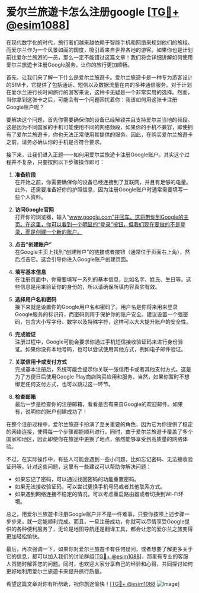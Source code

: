 # 爱尔兰旅遊卡怎么注册google [[TG💪+ @esim1088](https://t.me/s/esim1088)]

在现代数字化的时代，旅行者们越来越依赖于智能手机和网络来规划他们的旅程。而爱尔兰作为一个风景如画的国度，吸引着来自世界各地的游客。如果你也是计划前往爱尔兰旅游的一员，那么一定不能错过这篇文章！我们将会详细讲解如何使用爱尔兰旅遊卡注册Google服务，让你的旅行更加顺畅。

首先，让我们来了解一下什么是爱尔兰旅遊卡。爱尔兰旅遊卡是一种专为游客设计的SIM卡，它提供了包括通话、短信以及数据流量在内的多种通信服务。对于计划在爱尔兰进行长时间旅行的游客来说，这种卡无疑是一个非常实用的选择。然而，当你拿到这张卡之后，可能会有一个问题困扰着你：我该如何用这张卡注册Google账户呢？

要解决这个问题，首先你需要确保你的设备已经解锁并且支持爱尔兰当地的频段。这是因为不同国家的手机可能使用不同的网络频段，如果你的手机不兼容，即使拥有了爱尔兰旅遊卡，你也无法正常使用其提供的服务。因此，在购买爱尔兰旅遊卡之前，请务必确认你的手机是否符合要求。

接下来，让我们进入正题——如何用爱尔兰旅遊卡注册Google账户。其实这个过程并不复杂，只要按照以下步骤操作即可：

1. **准备阶段**  
   在开始之前，你需要确保你的设备已经连接到了互联网，并且有足够的电量。此外，还需要准备好你的护照信息，因为注册Google账户时通常需要填写一些个人资料。

2. **访问Google官网**  
   打开你的浏览器，输入“www.google.com”并回车。这将带你到Google的主页。在这里，你可以看到一个明显的“登录”按钮，但我们现在要做的不是登录，而是创建一个新的账户。

3. **点击“创建账户”**  
   在Google主页上找到“创建账户”的链接或者按钮（通常位于页面右上角），然后点击它。这会引导你进入Google账户创建页面。

4. **填写基本信息**  
   在注册页面中，你需要填写一系列的基本信息，比如名字、姓氏、生日等。这些信息是用来验证你的身份的，所以请确保所填内容真实有效。

5. **选择用户名和密码**  
   接下来就是设置你的Google用户名和密码了。用户名是你将来用来登录Google服务的标识符，而密码则用于保护你的账户安全。建议设置一个强密码，包含大小写字母、数字以及特殊字符，这样可以大大提升账户的安全性。

6. **完成验证**  
   注册过程中，Google可能会要求你通过手机短信接收验证码来进行身份验证。如果你没有本地号码，也可以尝试使用其他方式，例如电子邮件验证。

7. **关联信用卡或支付方式**  
   完成基本注册后，系统可能会提示你关联一张信用卡或者其他支付方式。这是为了方便日后使用Google Play商店购买应用和服务。当然，如果你暂时不想绑定任何支付方式，也可以跳过这一环节。

8. **检查邮箱**  
   最后一步是检查你的注册邮箱，看看是否有来自Google的欢迎邮件。如果有，说明你的账户创建成功了！

在整个注册过程中，爱尔兰旅遊卡扮演了至关重要的角色，因为它为你提供了稳定的网络连接，使得每一个步骤都能顺利进行。同时，由于爱尔兰旅遊卡覆盖了多个国家和地区，因此即使你在旅途中更换了地点，依然能够享受到高质量的网络体验。

不过，在实际操作中，有些人可能会遇到一些小问题，比如忘记密码、无法接收验证码等。针对这些问题，这里有一些建议可以帮助你解决问题：

- 如果忘记了密码，可以通过找回密码的功能重置密码。
- 如果无法接收验证码，可以尝试更换手机号码或者其他联系方式。
- 如果遇到网络连接不稳定的情况，可以考虑重启路由器或者切换到Wi-Fi环境。

总之，用爱尔兰旅遊卡注册Google账户并不是一件难事，只要你按照上述步骤一步步来，就一定能顺利完成。而且，一旦注册成功，你就可以尽情享受Google提供的各种便利服务了，无论是地图导航还是翻译工具，都会让您的爱尔兰之旅变得更加轻松愉快。

最后，再次强调一下，如果你对爱尔兰旅遊卡有任何疑问，或者想要了解更多关于它的信息，都可以加入我们的讨论群组[[TG💪+ @esim1088](https://t.me/s/esim1088)]，那里有专业的客服人员随时解答您的问题。同时，也欢迎大家分享自己的经验和心得，共同探讨如何更好地利用爱尔兰旅遊卡来提升旅行质量。

希望这篇文章对你有所帮助，祝你旅途愉快！[[TG💪+ @esim1088](https://t.me/s/esim1088) ![Image](https://i.postimg.cc/4NQfJmqS/Snipaste-2025-05-13-00-14-12.png)]